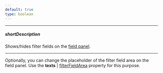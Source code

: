 ```yaml
---
default: true
type: boolean
---
```

---
##### shortDescription
Shows/hides filter fields on the [field panel](/concepts/10%20UI%20Widgets/71%20Pivot%20Grid/010%20Visual%20Elements/15%20Field%20Panel.md '/Documentation/Guide/UI_Widgets/Pivot_Grid/Visual_Elements/#Field_Panel').

---
Optionally, you can change the placeholder of the filter field area on the field panel. Use the **texts** | [filterFieldArea](/api-reference/10%20UI%20Widgets/dxPivotGrid/1%20Configuration/fieldPanel/texts/filterFieldArea.md '/Documentation/ApiReference/UI_Widgets/dxPivotGrid/Configuration/fieldPanel/texts/#filterFieldArea') property for this purpose.